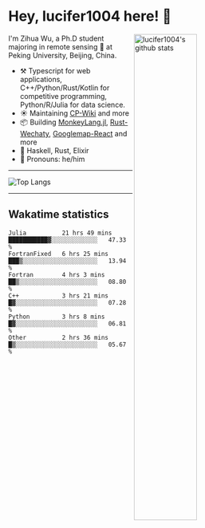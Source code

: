 # Hey, lucifer1004 here! :wave:

<img width="50%" align="right" alt="lucifer1004's github stats" src="https://github-readme-stats.vercel.app/api?username=lucifer1004&show_icons=true">

I'm Zihua Wu, a Ph.D student majoring in remote sensing :satellite: at Peking University, Beijing, China.

- :hammer_and_pick: Typescript for web applications, C++/Python/Rust/Kotlin for competitive programming, Python/R/Julia for data science.
- :sunny: Maintaining [CP-Wiki](https://cp-wiki.vercel.app) and more 
- :package: Building [MonkeyLang.jl](https://github.com/lucifer1004/MonkeyLang.jl), [Rust-Wechaty](https://github.com/wechaty/rust-wechaty), [Googlemap-React](https://github.com/googlemap-react/googlemap-react) and more
- :seedling: Haskell, Rust, Elixir
- :man: Pronouns: he/him

---

![Top Langs](https://github-readme-stats.vercel.app/api/top-langs/?username=lucifer1004&layout=compact)

---

## Wakatime statistics

<!--START_SECTION:waka-->

```text
Julia          21 hrs 49 mins  ███████████▓░░░░░░░░░░░░░   47.33 %
FortranFixed   6 hrs 25 mins   ███▒░░░░░░░░░░░░░░░░░░░░░   13.94 %
Fortran        4 hrs 3 mins    ██▒░░░░░░░░░░░░░░░░░░░░░░   08.80 %
C++            3 hrs 21 mins   █▓░░░░░░░░░░░░░░░░░░░░░░░   07.28 %
Python         3 hrs 8 mins    █▓░░░░░░░░░░░░░░░░░░░░░░░   06.81 %
Other          2 hrs 36 mins   █▒░░░░░░░░░░░░░░░░░░░░░░░   05.67 %
```

<!--END_SECTION:waka-->
